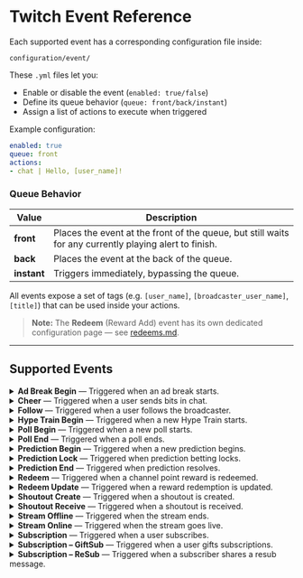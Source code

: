 # Twitch Event Reference

Each supported event has a corresponding configuration file inside:

```
configuration/event/
```

These `.yml` files let you:
- Enable or disable the event (`enabled: true/false`)
- Define its queue behavior (`queue: front/back/instant`)
- Assign a list of actions to execute when triggered

Example configuration:
```yaml
enabled: true
queue: front
actions:
- chat | Hello, [user_name]!
```

### Queue Behavior
| Value | Description |
|--------|--------------|
| **front** | Places the event at the front of the queue, but still waits for any currently playing alert to finish. |
| **back** | Places the event at the back of the queue. |
| **instant** | Triggers immediately, bypassing the queue. |

All events expose a set of tags (e.g. `[user_name]`, `[broadcaster_user_name]`, `[title]`) that can be used inside your actions.

> **Note:** The **Redeem** (Reward Add) event has its own dedicated configuration page — see [redeems.md](redeems.md).

---

## Supported Events

<details><summary><strong>Ad Break Begin</strong> — Triggered when an ad break starts.</summary>

| Tag | Description |
|------|-------------|
| [duration_seconds] | Length of the ad break in seconds. |
| [started_at] | Time the ad break started. |
| [is_automatic] | Whether the ad break was automatically triggered. |
| [broadcaster_user_id] | ID of the broadcaster. |
| [broadcaster_user_login] | Login name of the broadcaster. |
| [broadcaster_user_name] | Display name of the broadcaster. |
| [requester_user_id] | ID of the requester. |
| [requester_user_login] | Login name of the requester. |
| [requester_user_name] | Display name of the requester. |

</details>

<details><summary><strong>Cheer</strong> — Triggered when a user sends bits in chat.</summary>

| Tag | Description |
|------|-------------|
| [is_anonymous] | Whether the cheer was sent anonymously. |
| [user_id] | ID of the cheering user. |
| [user_login] | Login name of the cheering user. |
| [user_name] | Display name of the cheering user. |
| [broadcaster_user_id] | ID of the broadcaster. |
| [broadcaster_user_login] | Login name of the broadcaster. |
| [broadcaster_user_name] | Display name of the broadcaster. |
| [message] | Message attached to the cheer. |
| [bits] | Number of bits cheered. |

</details>

<details><summary><strong>Follow</strong> — Triggered when a user follows the broadcaster.</summary>

| Tag | Description |
|------|-------------|
| [user_id] | ID of the follower. |
| [user_login] | Login name of the follower. |
| [user_name] | Display name of the follower. |
| [broadcaster_user_id] | ID of the broadcaster. |
| [broadcaster_user_login] | Login name of the broadcaster. |
| [broadcaster_user_name] | Display name of the broadcaster. |
| [followed_at] | Time the follow occurred. |

</details>

<details><summary><strong>Hype Train Begin</strong> — Triggered when a new Hype Train starts.</summary>

| Tag | Description |
|------|-------------|
| [id] | Hype train ID. |
| [broadcaster_user_id] | ID of the broadcaster. |
| [broadcaster_user_login] | Login name of the broadcaster. |
| [broadcaster_user_name] | Display name of the broadcaster. |
| [total] | Total contributions to the hype train. |
| [progress] | Current progress value. |
| [goal] | Goal value required to complete this level. |
| [top_contributions.1.user_id] | ID of the top contributor. |
| [top_contributions.1.user_login] | Login name of the top contributor. |
| [top_contributions.1.user_name] | Display name of the top contributor. |
| [top_contributions.1.type] | Type of contribution (bits, subscription). |
| [top_contributions.1.total] | Total contributed amount. |
| [last_contribution.user_id] | ID of the last contributor. |
| [last_contribution.user_login] | Login of the last contributor. |
| [last_contribution.user_name] | Display name of the last contributor. |
| [last_contribution.type] | Type of the last contribution. |
| [last_contribution.total] | Total of the last contribution. |
| [level] | Current hype train level. |
| [started_at] | When the hype train began. |
| [expires_at] | When the hype train ends. |
| [is_golden_kappa_train] | Whether this is a golden kappa train. |

</details>

<details><summary><strong>Poll Begin</strong> — Triggered when a new poll starts.</summary>

| Tag | Description |
|------|-------------|
| [id] | Poll ID. |
| [broadcaster_user_id] | Broadcaster ID. |
| [broadcaster_user_login] | Broadcaster login. |
| [broadcaster_user_name] | Broadcaster display name. |
| [title] | Poll title. |
| [choices.1.id] | ID of a poll choice. |
| [choices.1.title] | Title of the choice. |
| [bits_voting.is_enabled] | Whether bit voting is enabled. |
| [bits_voting.amount_per_vote] | Amount of bits required per vote. |
| [channel_points_voting.is_enabled] | Whether channel points voting is enabled. |
| [channel_points_voting.amount_per_vote] | Points required per vote. |
| [started_at] | Start time of the poll. |
| [ends_at] | End time of the poll. |

</details>

<details><summary><strong>Poll End</strong> — Triggered when a poll ends.</summary>

| Tag | Description |
|------|-------------|
| [id] | Poll ID. |
| [broadcaster_user_id] | Broadcaster ID. |
| [broadcaster_user_login] | Broadcaster login. |
| [broadcaster_user_name] | Broadcaster display name. |
| [title] | Poll title. |
| [choices.1.id] | ID of a poll choice. |
| [choices.1.title] | Title of the choice. |
| [choices.1.bits_votes] | Number of bits votes. |
| [choices.1.channel_points_votes] | Number of channel point votes. |
| [choices.1.votes] | Total votes. |
| [bits_voting.is_enabled] | Whether bit voting is enabled. |
| [bits_voting.amount_per_vote] | Bits required per vote. |
| [channel_points_voting.is_enabled] | Whether channel points voting is enabled. |
| [channel_points_voting.amount_per_vote] | Points required per vote. |
| [status] | Poll status. |
| [started_at] | Start time. |
| [ended_at] | End time. |

</details>

<details><summary><strong>Prediction Begin</strong> — Triggered when a new prediction begins.</summary>

| Tag | Description |
|------|-------------|
| [id] | Prediction ID. |
| [broadcaster_user_id] | Broadcaster ID. |
| [broadcaster_user_login] | Broadcaster login. |
| [broadcaster_user_name] | Broadcaster display name. |
| [title] | Prediction title. |
| [outcomes.1.id] | Outcome ID. |
| [outcomes.1.title] | Outcome title. |
| [outcomes.1.color] | Outcome color. |
| [started_at] | Start time. |
| [locks_at] | Lock time. |

</details>

<details><summary><strong>Prediction Lock</strong> — Triggered when prediction betting locks.</summary>

| Tag | Description |
|------|-------------|
| [id] | Prediction ID. |
| [broadcaster_user_id] | Broadcaster ID. |
| [broadcaster_user_login] | Broadcaster login. |
| [broadcaster_user_name] | Broadcaster display name. |
| [title] | Prediction title. |
| [outcomes.1.id] | Outcome ID. |
| [outcomes.1.title] | Outcome title. |
| [outcomes.1.color] | Outcome color. |
| [outcomes.1.users] | Total number of users who voted. |
| [outcomes.1.channel_points] | Total points spent. |
| [outcomes.1.top_predictors.1.user_name] | Name of top predictor. |
| [outcomes.1.top_predictors.1.user_login] | Login of top predictor. |
| [outcomes.1.top_predictors.1.user_id] | ID of top predictor. |
| [outcomes.1.top_predictors.1.channel_points_used] | Points used. |
| [started_at] | Start time. |
| [locked_at] | Locked time. |

</details>

<details><summary><strong>Prediction End</strong> — Triggered when prediction resolves.</summary>

| Tag | Description |
|------|-------------|
| [id] | Prediction ID. |
| [broadcaster_user_id] | Broadcaster ID. |
| [broadcaster_user_login] | Broadcaster login. |
| [broadcaster_user_name] | Broadcaster display name. |
| [title] | Prediction title. |
| [winning_outcome_id] | Winning outcome ID. |
| [outcomes.1.id] | Outcome ID. |
| [outcomes.1.title] | Outcome title. |
| [outcomes.1.color] | Outcome color. |
| [outcomes.1.users] | Users who participated. |
| [outcomes.1.channel_points] | Channel points total. |
| [outcomes.1.top_predictors.1.user_name] | Predictor username. |
| [outcomes.1.top_predictors.1.user_login] | Predictor login. |
| [outcomes.1.top_predictors.1.user_id] | Predictor ID. |
| [outcomes.1.top_predictors.1.channel_points_won] | Points won. |
| [outcomes.1.top_predictors.1.channel_points_used] | Points used. |
| [status] | Resolution status. |
| [started_at] | Start time. |
| [ended_at] | End time. |

</details>

<details><summary><strong>Redeem</strong> — Triggered when a channel point reward is redeemed.</summary>

See [redeems.md](redeems.md) for full configuration and tag details.

</details>

<details><summary><strong>Redeem Update</strong> — Triggered when a reward redemption is updated.</summary>

| Tag | Description |
|------|-------------|
| [id] | Redemption ID. |
| [broadcaster_user_id] | Broadcaster ID. |
| [broadcaster_user_login] | Broadcaster login. |
| [broadcaster_user_name] | Broadcaster display name. |
| [user_id] | Redeeming user ID. |
| [user_login] | Redeeming user login. |
| [user_name] | Redeeming user display name. |
| [user_input] | Custom user input. |
| [status] | Redemption status. |
| [reward.id] | Reward ID. |
| [reward.title] | Reward title. |
| [reward.cost] | Reward cost. |
| [reward.prompt] | Reward prompt. |
| [redeemed_at] | Redemption time. |

</details>

<details><summary><strong>Shoutout Create</strong> — Triggered when a shoutout is created.</summary>

| Tag | Description |
|------|-------------|
| [broadcaster_user_id] | Broadcaster ID. |
| [broadcaster_user_name] | Broadcaster display name. |
| [broadcaster_user_login] | Broadcaster login. |
| [moderator_user_id] | Moderator ID. |
| [moderator_user_name] | Moderator name. |
| [moderator_user_login] | Moderator login. |
| [to_broadcaster_user_id] | Target broadcaster ID. |
| [to_broadcaster_user_name] | Target broadcaster name. |
| [to_broadcaster_user_login] | Target broadcaster login. |
| [started_at] | Shoutout start time. |
| [viewer_count] | Viewer count. |
| [cooldown_ends_at] | Broadcaster cooldown end. |
| [target_cooldown_ends_at] | Target cooldown end. |

</details>

<details><summary><strong>Shoutout Receive</strong> — Triggered when a shoutout is received.</summary>

| Tag | Description |
|------|-------------|
| [broadcaster_user_id] | Receiving broadcaster ID. |
| [broadcaster_user_name] | Receiving broadcaster name. |
| [broadcaster_user_login] | Receiving broadcaster login. |
| [from_broadcaster_user_id] | Source broadcaster ID. |
| [from_broadcaster_user_name] | Source broadcaster name. |
| [from_broadcaster_user_login] | Source broadcaster login. |
| [viewer_count] | Viewer count. |
| [started_at] | Start time. |

</details>

<details><summary><strong>Stream Offline</strong> — Triggered when the stream ends.</summary>

| Tag | Description |
|------|-------------|
| [broadcaster_user_id] | Broadcaster ID. |
| [broadcaster_user_login] | Broadcaster login. |
| [broadcaster_user_name] | Broadcaster name. |

</details>

<details><summary><strong>Stream Online</strong> — Triggered when the stream goes live.</summary>

| Tag | Description |
|------|-------------|
| [id] | Stream ID. |
| [broadcaster_user_id] | Broadcaster ID. |
| [broadcaster_user_login] | Broadcaster login. |
| [broadcaster_user_name] | Broadcaster name. |
| [type] | Stream type. |
| [started_at] | Stream start time. |

</details>

<details><summary><strong>Subscription</strong> — Triggered when a user subscribes.</summary>

| Tag | Description |
|------|-------------|
| [user_id] | Subscriber ID. |
| [user_login] | Subscriber login. |
| [user_name] | Subscriber display name. |
| [broadcaster_user_id] | Broadcaster ID. |
| [broadcaster_user_login] | Broadcaster login. |
| [broadcaster_user_name] | Broadcaster name. |
| [tier] | Subscription tier. |
| [is_gift] | Whether the sub was a gift. |

</details>

<details><summary><strong>Subscription – GiftSub</strong> — Triggered when a user gifts subscriptions.</summary>

| Tag | Description |
|------|-------------|
| [user_id] | Gifter ID. |
| [user_login] | Gifter login. |
| [user_name] | Gifter display name. |
| [broadcaster_user_id] | Broadcaster ID. |
| [broadcaster_user_login] | Broadcaster login. |
| [broadcaster_user_name] | Broadcaster name. |
| [total] | Total gifted in this event. |
| [tier] | Gift tier. |
| [cumulative_total] | Cumulative gifted total. |
| [is_anonymous] | Whether the gift was anonymous. |

</details>

<details><summary><strong>Subscription – ReSub</strong> — Triggered when a subscriber shares a resub message.</summary>

| Tag | Description |
|------|-------------|
| [user_id] | Subscriber ID. |
| [user_login] | Subscriber login. |
| [user_name] | Subscriber display name. |
| [broadcaster_user_id] | Broadcaster ID. |
| [broadcaster_user_login] | Broadcaster login. |
| [broadcaster_user_name] | Broadcaster name. |
| [tier] | Subscription tier. |
| [message.text] | Message text. |
| [message.emotes.1.begin] | Emote start index. |
| [message.emotes.1.end] | Emote end index. |
| [message.emotes.1.id] | Emote ID. |
| [cumulative_months] | Total months subscribed. |
| [streak_months] | Consecutive months streak. |
| [duration_months] | Months purchased in this sub. |

</details>
